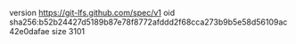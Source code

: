 version https://git-lfs.github.com/spec/v1
oid sha256:b52b24427d5189b87e78f8772afddd2f68cca273b9b5e58d56109ac42e0dafae
size 3101
